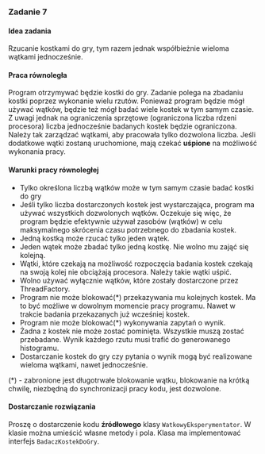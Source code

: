 <h3>Zadanie 7</h3>
<h4>Idea zadania</h4>

<p>
Rzucanie kostkami do gry, tym razem jednak współbieżnie wieloma wątkami jednocześnie.
</p>

<h4>Praca równoległa</h4>

<p>Program otrzymywać będzie kostki do gry. Zadanie polega na zbadaniu kostki poprzez wykonanie
wielu rzutów. Ponieważ program będzie mógł używać wątków, będzie też mógł badać wiele kostek
w tym samym czasie. Z uwagi jednak na ograniczenia sprzętowe (ograniczona liczba rdzeni procesora)
liczba jednocześnie badanych kostek będzie ograniczona. Należy tak zarządzać wątkami, aby
pracowała tylko dozwolona liczba. Jeśli dodatkowe wątki zostaną uruchomione, mają czekać <b>uśpione</b> 
na możliwość wykonania pracy.
</p>

<h4>Warunki pracy równoległej</h4>

<ul>
<li>Tylko określona liczbą wątków może w tym samym czasie badać kostki do gry
</li><li>Jeśli tylko liczba dostarczonych kostek jest wystarczająca, program ma używać wszystkich dozwolonych wątków.
Oczekuje się więc, że program będzie efektywnie używał zasobów (wątków) w celu maksymalnego skrócenia
czasu potrzebnego do zbadania kostek.
</li><li>Jedną kostką może rzucać tylko jeden wątek.
</li><li>Jeden wątek może zbadać tylko jedną kostkę. Nie wolno mu zająć się kolejną.
</li><li>Wątki, które czekają na możliwość rozpoczęcia badania kostek czekają na swoją kolej
nie obciążają procesora. Należy takie wątki uśpić.
</li><li>Wolno używać wyłącznie wątków, które zostały dostarczone przez ThreadFactory.
</li><li>Program nie może blokować(*) przekazywania mu kolejnych kostek. Ma to być możliwe 
w dowolnym momencie pracy programu. Nawet w trakcie badania przekazanych już wcześniej kostek.
</li><li>Program nie może blokować(*) wykonywania zapytań o wynik. 
</li><li>Żadna z kostek nie może zostać pominięta. Wszystkie muszą zostać przebadane. Wynik każdego
rzutu musi trafić do generowanego histogramu.
</li><li>Dostarczanie kostek do gry czy pytania o wynik mogą być realizowane wieloma wątkami, nawet jednocześnie.
</li></ul>

<p>(*) - zabronione jest długotrwałe blokowanie wątku, blokowanie na krótką chwilę, niezbędną 
do synchronizacji pracy kodu, jest dozwolone.
</p>

<h4>Dostarczanie rozwiązania</h4>

<p>Proszę o dostarczenie kodu <b>źródłowego</b> klasy <code class="expectedclass">WatkowyEksperymentator</code>.
W klasie można umieścić własne metody i pola. Klasa ma implementować interfejs <code>BadaczKostekDoGry</code>.
</p>
